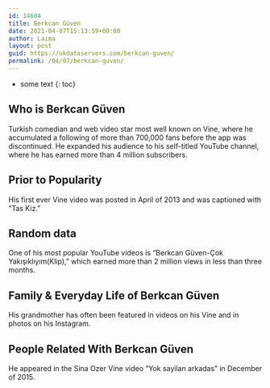 ```yaml
---
id: 14604
title: Berkcan Güven
date: 2021-04-07T15:13:59+00:00
author: Laima
layout: post
guid: https://ukdataservers.com/berkcan-guven/
permalink: /04/07/berkcan-guven/
---
```


* some text
{: toc}


## Who is Berkcan Güven
                  
                  
                  
Turkish comedian and web video star most well known on Vine, where he accumulated a following of more than 700,000 fans before the app was discontinued. He expanded his audience to his self-titled YouTube channel, where he has earned more than 4 million subscribers. 
                  
              
            
              
            
                
                
                
## Prior to Popularity
                  
                  
                  
His first ever Vine video was posted in April of 2013 and was captioned with &#8220;Tas Kiz.&#8221;
                  
              
            
              
            
                
                
                
## Random data
                  
                  
                  
One of his most popular YouTube videos is &#8220;Berkcan Güven-Çok Yakışıklıyım(Klip),&#8221; which earned more than 2 million views in less than three months.
                  
              
            
              
            
                
                
                
## Family & Everyday Life of Berkcan Güven
                  
                  
                  
His grandmother has often been featured in videos on his Vine and in photos on his Instagram.
                  
              
            
              
            
                
                
                
## People Related With Berkcan Güven
                  
                  
                  
He appeared in the Sina Ozer Vine video &#8220;Yok sayilan arkadas&#8221; in December of 2015.
                  
              
            
              
            
                
              
            
              
              
            
            
              
            
          
          
          